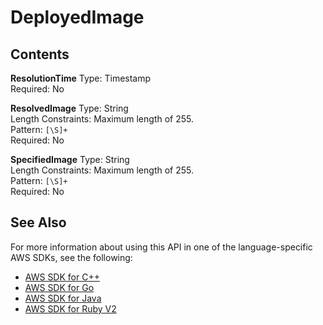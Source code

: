 # DeployedImage<a name="API_DeployedImage"></a>

## Contents<a name="API_DeployedImage_Contents"></a>

 **ResolutionTime**   <a name="SageMaker-Type-DeployedImage-ResolutionTime"></a>
Type: Timestamp  
Required: No

 **ResolvedImage**   <a name="SageMaker-Type-DeployedImage-ResolvedImage"></a>
Type: String  
Length Constraints: Maximum length of 255\.  
Pattern: `[\S]+`   
Required: No

 **SpecifiedImage**   <a name="SageMaker-Type-DeployedImage-SpecifiedImage"></a>
Type: String  
Length Constraints: Maximum length of 255\.  
Pattern: `[\S]+`   
Required: No

## See Also<a name="API_DeployedImage_SeeAlso"></a>

For more information about using this API in one of the language\-specific AWS SDKs, see the following:
+  [AWS SDK for C\+\+](https://docs.aws.amazon.com/goto/SdkForCpp/sagemaker-2017-07-24/DeployedImage) 
+  [AWS SDK for Go](https://docs.aws.amazon.com/goto/SdkForGoV1/sagemaker-2017-07-24/DeployedImage) 
+  [AWS SDK for Java](https://docs.aws.amazon.com/goto/SdkForJava/sagemaker-2017-07-24/DeployedImage) 
+  [AWS SDK for Ruby V2](https://docs.aws.amazon.com/goto/SdkForRubyV2/sagemaker-2017-07-24/DeployedImage) 